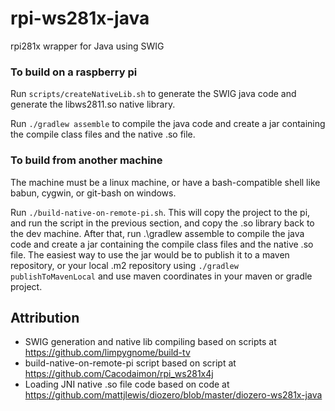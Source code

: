 # rpi-ws281x-java
rpi281x wrapper for Java using SWIG

### To build on a raspberry pi

Run `scripts/createNativeLib.sh` to generate the SWIG java code and generate the libws2811.so native library.

Run `./gradlew assemble` to compile the java code and create a jar containing the compile class files and the native .so file.

### To build from another machine

The machine must be a linux machine, or have a bash-compatible shell like babun, cygwin, or git-bash on windows.

Run `./build-native-on-remote-pi.sh`.  This will copy the project to the pi, and run the script in the previous section, and copy the .so library back to the dev machine. After that, run .\gradlew assemble to compile the java code and create a jar containing the compile class files and the native .so file.  The easiest way to use the jar would be to publish it to a maven repository, or your local .m2 repository using `./gradlew publishToMavenLocal` and use maven coordinates in your maven or gradle project. 

Attribution
-----------
* SWIG generation and native lib compiling based on scripts at https://github.com/limpygnome/build-tv
* build-native-on-remote-pi script based on script at https://github.com/Cacodaimon/rpi_ws281x4j
* Loading JNI native .so file code based on code at https://github.com/mattjlewis/diozero/blob/master/diozero-ws281x-java
